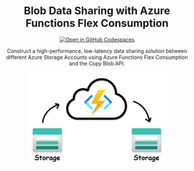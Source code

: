 <div align="center">

# Blob Data Sharing with Azure Functions Flex Consumption

[![Open in GitHub Codespaces](https://img.shields.io/static/v1?style=for-the-badge&label=GitHub+Codespaces&message=Open&color=blue&logo=github)](https://codespaces.new/charliewei0716/blob-data-sharing?quickstart=1)

Construct a high-performance, low-latency data sharing solution between different Azure Storage Accounts using Azure Functions Flex Consumption and the Copy Blob API.

<img src="./assets/blob-data-sharing.png" alt="blob-data-sharing" width="380px" />

</div>
